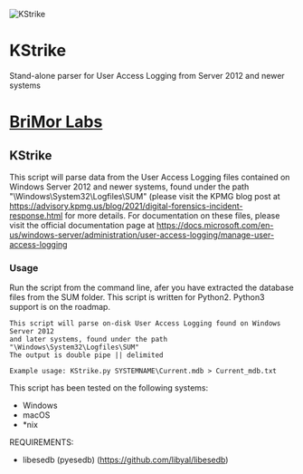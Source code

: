 ![KStrike](https://github.com/brimorlabs/KStrike/blob/master/logo.png?raw=true)


# KStrike
Stand-alone parser for User Access Logging from Server 2012 and newer systems

# [BriMor Labs](https://www.brimorlabs.com)

## KStrike

This script will parse data from the User Access Logging files contained on Windows Server 2012 and newer systems, found under the path "\Windows\System32\Logfiles\SUM" (please visit the KPMG blog post at https://advisory.kpmg.us/blog/2021/digital-forensics-incident-response.html for more details. For documentation on these files, please visit the official documentation page at https://docs.microsoft.com/en-us/windows-server/administration/user-access-logging/manage-user-access-logging



### Usage 
Run the script from the command line, afer you have extracted the database files from the SUM folder. This script is written for Python2. Python3 support is on the roadmap.

```
This script will parse on-disk User Access Logging found on Windows Server 2012
and later systems, found under the path "\Windows\System32\Logfiles\SUM"
The output is double pipe || delimited

Example usage: KStrike.py SYSTEMNAME\Current.mdb > Current_mdb.txt
```

This script has been tested on the following systems:
- Windows
- macOS
- \*nix

REQUIREMENTS:

- libesedb (pyesedb) (https://github.com/libyal/libesedb)
